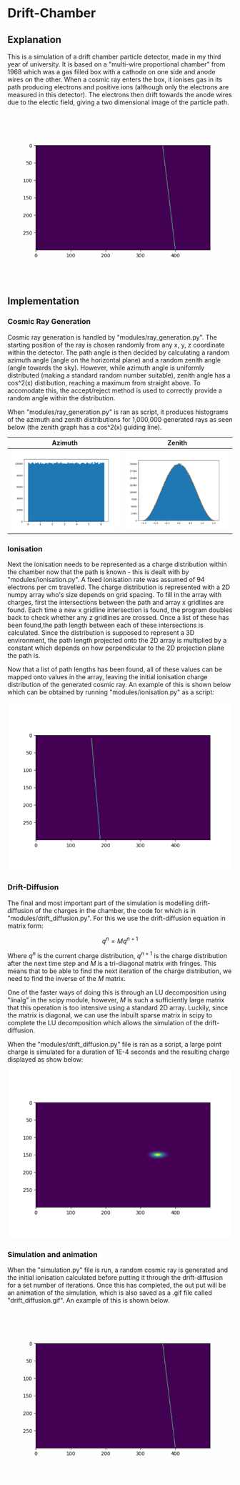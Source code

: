 # Drift-Chamber
## Explanation
This is a simulation of a drift chamber particle detector, made in my third year of university. It is based on a "multi-wire proportional chamber" from 1968 which was a gas filled box with a cathode on one side and anode wires on the other. When a cosmic ray enters the box, it ionises gas in its path producing electrons and positive ions (although only the electrons are measured in this detector). The electrons then drift towards the anode wires due to the electic field, giving a two dimensional image of the particle path.

<img src="/readme_pics/drift_diffusion.gif" />

## Implementation
### Cosmic Ray Generation
Cosmic ray generation is handled by "modules/ray_generation.py". The starting position of the ray is chosen randomly from any x, y, z coordinate within the detector. The path angle is then decided by calculating a random azimuth angle (angle on the horizontal plane) and a random zenith angle (angle towards the sky). However, while azimuth angle is uniformly distributed (making a standard random number suitable), zenith angle has a cos^2(x) distibution, reaching a maximum from straight above. To accomodate this, the accept/reject method is used to correctly provide a random angle within the distribution.

When "modules/ray_generation.py" is ran as script, it produces histograms of the azimuth and zenith distributions for 1,000,000 generated rays as seen below (the zenith graph has a cos^2(x) guiding line).

Azimuth             |  Zenith
:-------------------------:|:-------------------------:
<img src="/readme_pics/Azimuth.png" />  |  <img src="/readme_pics/Zenith.png" />

### Ionisation
Next the ionisation needs to be represented as a charge distribution within the chamber now that the path is known - this is dealt with by "modules/ionisation.py". A fixed ionisation rate was assumed of 94 electrons per cm travelled. The charge distribution is represented with a 2D numpy array who's size depends on grid spacing. To fill in the array with charges, first the intersections between the path and array x gridlines are found. Each time a new x gridline intersection is found, the program doubles back to check whether any z gridlines are crossed. Once a list of these has been found,the path length between each of these intersections is calculated. Since the distribution is supposed to represent a 3D environment, the path length projected onto the 2D array is multiplied by a constant which depends on how perpendicular to the 2D projection plane the path is.

Now that a list of path lengths has been found, all of these values can be mapped onto values in the array, leaving the initial ionisation charge distribution of the generated cosmic ray. An example of this is shown below which can be obtained by running "modules/ionisation.py" as a script:

<img src="/readme_pics/Ionised_charges.png" />

### Drift-Diffusion
The final and most important part of the simulation is modelling drift-diffusion of the charges in the chamber, the code for which is in "modules/drift_diffusion.py". For this we use the drift-diffusion equation in matrix form:

$$ q^n = {Mq^{n+1}} $$

Where $q^n$ is the current charge distribution, $q^{n+1}$ is the charge distribution after the next time step and $M$ is a tri-diagonal matrix with fringes. This means that to be able to find the next iteration of the charge distribution, we need to find the inverse of the $M$ matrix.

One of the faster ways of doing this is through an LU decomposition using "linalg" in the scipy module, however, $M$ is such a sufficiently large matrix that this operation is too intensive using a standard 2D array. Luckily, since the matrix is diagonal, we can use the inbuilt sparse matrix in scipy to complete the LU decomposition which allows the simulation of the drift-diffusion.

When the "modules/drift_diffusion.py" file is ran as a script, a large point charge is simulated for a duration of 1E-4 seconds and the resulting charge displayed as show below:

<img src="/readme_pics/Point_charge.png" />

### Simulation and animation
When the "simulation.py" file is run, a random cosmic ray is generated and the initial ionisation calculated before putting it through the drift-diffusion for a set number of iterations. Once this has completed, the out put will be an animation of the simulation, which is also saved as a .gif file called "drift_diffusion.gif". An example of this is shown below.

<img src="/readme_pics/drift_diffusion.gif" />
